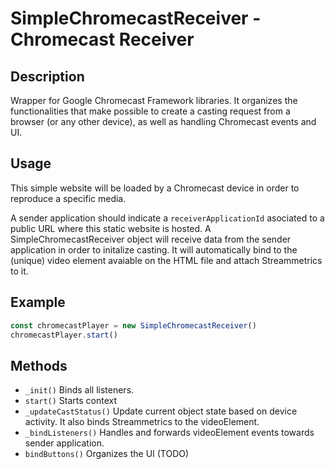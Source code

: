 # SimpleChromecastReceiver - Chromecast Receiver

## Description

Wrapper for Google Chromecast Framework libraries. It organizes the functionalities that make possible to create a casting request from a browser (or any other device), as well as handling Chromecast events and UI.

## Usage

This simple website will be loaded by a Chromecast device in order to reproduce a specific media.

A sender application should indicate a `receiverApplicationId` asociated to a public URL where this static website is hosted.
A SimpleChromecastReceiver object will receive data from the sender application in order to initalize casting. It will automatically bind to the (unique) video element avaiable on the HTML file and attach Streammetrics to it.

## Example

```javascript
const chromecastPlayer = new SimpleChromecastReceiver()
chromecastPlayer.start()
```

## Methods

* `_init()` Binds all listeners.
* `start()` Starts context
* `_updateCastStatus()` Update current object state based on device activity. It also binds Streammetrics to the videoElement.
* `_bindListeners()` Handles and forwards videoElement events towards sender application.
* `bindButtons()` Organizes the UI (TODO)



